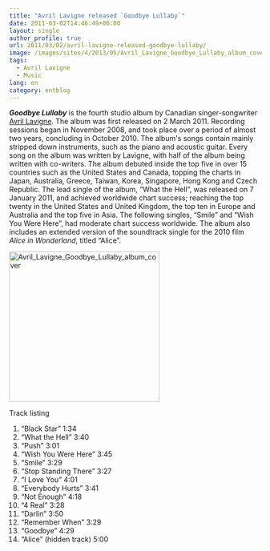 ```yaml
---
title: "Avril Lavigne released `Goodbye Lullaby`"
date: 2011-03-02T14:46:49+00:00
layout: single
author_profile: true
url: 2011/03/02/avril-lavigne-released-goodbye-lullaby/
image: /images/sites/4/2013/05/Avril_Lavigne_Goodbye_Lullaby_album_cover.jpg
tags:
  - Avril Lavigne
  - Music
lang: en
category: entblog
---
```

_**Goodbye Lullaby**_ is the fourth studio album by Canadian singer-songwriter [Avril Lavigne](/entertainment/artists/avril-lavigne/ "Avril Lavigne"). The album was first released on 2 March 2011. Recording sessions began in November 2008, and took place over a period of almost two years, concluding in October 2010. The album's songs contain mainly stripped down instruments, such as the piano and acoustic guitar. Every song on the album was written by Lavigne, with half of the album being written with co-writers. The album debuted inside the top five in over 15 countries such as the United States and Canada, topping the charts in Japan, Australia, Greece, Taiwan, Korea, Singapore, Hong Kong and Czech Republic. The lead single of the album, “What the Hell”, was released on 7 January 2011, and achieved worldwide chart success; reaching the top twenty in the United States and United Kingdom, the top ten in Europe and Australia and the top five in Asia. The following singles, “Smile” and “Wish You Were Here”, had moderate chart success worldwide. The album also includes an extended version of the soundtrack single for the 2010 film _Alice in Wonderland_, titled “Alice”.

[<img class="alignnone size-full wp-image-400" alt="Avril_Lavigne_Goodbye_Lullaby_album_cover" src="/images/2013/05/Avril_Lavigne_Goodbye_Lullaby_album_cover.jpg" width="300" height="300" srcset="/images/sites/4/2013/05/Avril_Lavigne_Goodbye_Lullaby_album_cover.jpg 300w, /images/sites/4/2013/05/Avril_Lavigne_Goodbye_Lullaby_album_cover-150x150.jpg 150w" sizes="(max-width: 300px) 100vw, 300px" />](/images/2013/05/Avril_Lavigne_Goodbye_Lullaby_album_cover.jpg)

Track listing  
1. “Black Star” 1:34  
2. “What the Hell” 3:40  
3. “Push” 3:01  
4. “Wish You Were Here” 3:45  
5. “Smile” 3:29  
6. “Stop Standing There” 3:27  
7. “I Love You” 4:01  
8. “Everybody Hurts” 3:41  
9. “Not Enough” 4:18  
10. “4 Real” 3:28  
11. “Darlin” 3:50  
12. “Remember When” 3:29  
13. “Goodbye” 4:29  
14. “Alice” (hidden track) 5:00